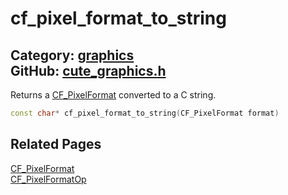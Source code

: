 [//]: # (This file is automatically generated by Cute Framework's docs parser.)
[//]: # (Do not edit this file by hand!)
[//]: # (See: https://github.com/RandyGaul/cute_framework/blob/master/samples/docs_parser.cpp)
[](../header.md ':include')

# cf_pixel_format_to_string

Category: [graphics](/api_reference?id=graphics)  
GitHub: [cute_graphics.h](https://github.com/RandyGaul/cute_framework/blob/master/include/cute_graphics.h)  
---

Returns a [CF_PixelFormat](/graphics/cf_pixelformat.md) converted to a C string.

```cpp
const char* cf_pixel_format_to_string(CF_PixelFormat format)
```

## Related Pages

[CF_PixelFormat](/graphics/cf_pixelformat.md)  
[CF_PixelFormatOp](/graphics/cf_pixelformatop.md)  
